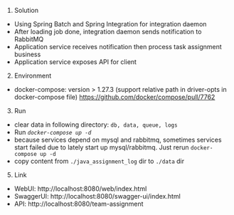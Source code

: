1. Solution
- Using Spring Batch and Spring Integration for integration daemon
- After loading job done, integration daemon  sends notification to RabbitMQ
- Application service receives notification then process task assignment business
- Application service exposes API for client
2. Environment
- docker-compose: version > 1.27.3 (support relative path in driver-opts in docker-compose file) https://github.com/docker/compose/pull/7762
3. Run
- clear data in following directory: `db, data, queue, logs`
- Run _`docker-compose up -d`_
- because services depend on mysql and rabbitmq, sometimes services start failed due to lately start up mysql/rabbitmq. Just rerun `docker-compose up -d`
- copy content from `./java_assignment_log` dir to `./data` dir
5. Link
- WebUI: http://localhost:8080/web/index.html
- SwaggerUI: http://localhost:8080/swagger-ui/index.html
- API: http://localhost:8080/team-assignment